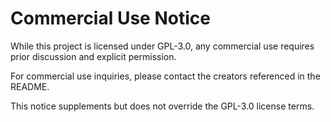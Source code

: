 # Commercial Use Notice

While this project is licensed under GPL-3.0, any commercial use requires prior discussion and explicit permission.

For commercial use inquiries, please contact the creators referenced in the README. 

This notice supplements but does not override the GPL-3.0 license terms.
